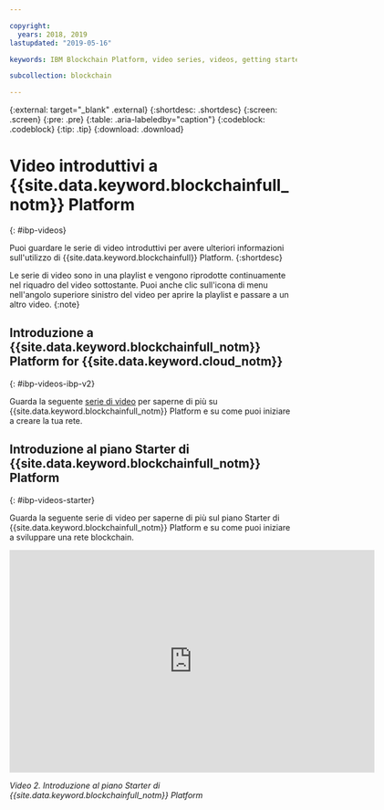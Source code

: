 ```yaml
---

copyright:
  years: 2018, 2019
lastupdated: "2019-05-16"

keywords: IBM Blockchain Platform, video series, videos, getting started videos, demo videos

subcollection: blockchain

---
```


{:external: target="_blank" .external}
{:shortdesc: .shortdesc}
{:screen: .screen}
{:pre: .pre}
{:table: .aria-labeledby="caption"}
{:codeblock: .codeblock}
{:tip: .tip}
{:download: .download}


# Video introduttivi a {{site.data.keyword.blockchainfull_notm}} Platform
{: #ibp-videos}

Puoi guardare le serie di video introduttivi per avere ulteriori informazioni sull'utilizzo di {{site.data.keyword.blockchainfull}} Platform.
{:shortdesc}

Le serie di video sono in una playlist e vengono riprodotte continuamente nel riquadro del video sottostante. Puoi anche clic sull'icona di menu nell'angolo superiore sinistro del video per aprire la playlist e passare a un altro video.
{:note}

## Introduzione a {{site.data.keyword.blockchainfull_notm}} Platform for {{site.data.keyword.cloud_notm}}
{: #ibp-videos-ibp-v2}

Guarda la seguente [serie di video]( http://ibm.biz/BlockchainPlatformSeries) per saperne di più su {{site.data.keyword.blockchainfull_notm}} Platform e su come puoi iniziare a creare la tua rete.

## Introduzione al piano Starter di {{site.data.keyword.blockchainfull_notm}} Platform
{: #ibp-videos-starter}

Guarda la seguente serie di video per saperne di più sul piano Starter di {{site.data.keyword.blockchainfull_notm}} Platform e su come puoi iniziare a sviluppare una rete blockchain.

<iframe class="embed-responsive-item" id="youtubeplayer2" title="Video del piano Starter" type="text/html" width="640" height="390" src="https://www.youtube.com/embed?listType=playlist&list=PL7LSy0eQMvjvBdal2mm74JlcNGMXYSGOe" frameborder="0" webkitallowfullscreen mozallowfullscreen allowfullscreen> </iframe>

*Video 2. Introduzione al piano Starter di {{site.data.keyword.blockchainfull_notm}} Platform*
